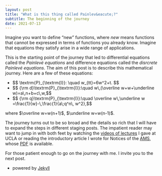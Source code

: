 ```yaml
---
layout: post
title: "What is this thing called Painlev&eacute;?"
subtitle: The beginning of the journey
date: 2021-07-13
---
```


Imagine you want to define &ldquo;new&rdquo; functions, where <i>new</i> means functions that cannot be expressed in terms of functions you already know. Imagine that equations they satisfy arise in a wide range of applications. 

This is the starting point of the journey that led to differential equations called the <i>Painlev&eacute; equations</i> and difference equations called the <i>disrcrete Painlev&eacute; equations</i>. The aim of this post is to describe this mathematical journey. Here are a few of these equations:
<ul list-style=none>
<li>$$ \textrm{P}_{\textrm{I}}: \quad w_{tt}=6w^2+t. $$
<li>$$ {\rm d}\textrm{P}_{\textrm{I}}:\quad w\,(\overline w+w+\underline w)=a\,n+b+c\,w,$$
<li>$$ {\rm q}\textrm{P}_{\textrm{I}}:\quad  \overline w\,\underline w =\frac{1}{w}-\,\frac{1}{a\;q^n\, w^2},$$
</ul>
where $\overline w=w(n+1)$, $\underline w=w(n-1)$. 

The journey turns out to be so broad and the details so rich that I will have to expand the steps in different staging posts. The impatient reader may want to jump in with both feet by watching the <a href="https://ww3.math.ucla.edu/news-events/distinguished-lecture-series/">videos of lectures</a> I gave at UCLA or reading the introductory article I wrote for Notices of the <a href="ams.org">AMS</a>, whose <a href="http://www.ams.org/journals/notices/202006/rnoti-p797.pdf">PDF</a>  is available.

For those patient enough to go on the journey with me. I invite you to the next post. 

- powered by [Jekyll](http://jekyllrb.com) 
